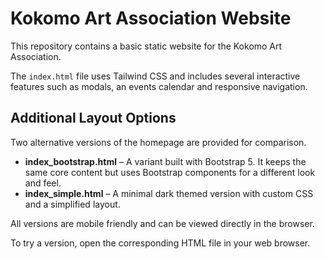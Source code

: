 # Kokomo Art Association Website

This repository contains a basic static website for the Kokomo Art Association.

The `index.html` file uses Tailwind CSS and includes several interactive
features such as modals, an events calendar and responsive navigation.

## Additional Layout Options

Two alternative versions of the homepage are provided for comparison.

- **index_bootstrap.html** – A variant built with Bootstrap 5. It keeps the
  same core content but uses Bootstrap components for a different look and feel.
- **index_simple.html** – A minimal dark themed version with custom CSS and a
  simplified layout.

All versions are mobile friendly and can be viewed directly in the browser.

To try a version, open the corresponding HTML file in your web browser.
